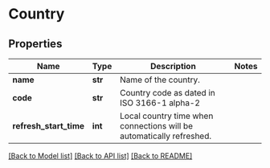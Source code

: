 # Country

## Properties
Name | Type | Description | Notes
------------ | ------------- | ------------- | -------------
**name** | **str** | Name of the country. | 
**code** | **str** | Country code as dated in ISO 3166-1 alpha-2 | 
**refresh_start_time** | **int** | Local country time when connections will be automatically refreshed. | 

[[Back to Model list]](../README.md#documentation-for-models) [[Back to API list]](../README.md#documentation-for-api-endpoints) [[Back to README]](../README.md)

